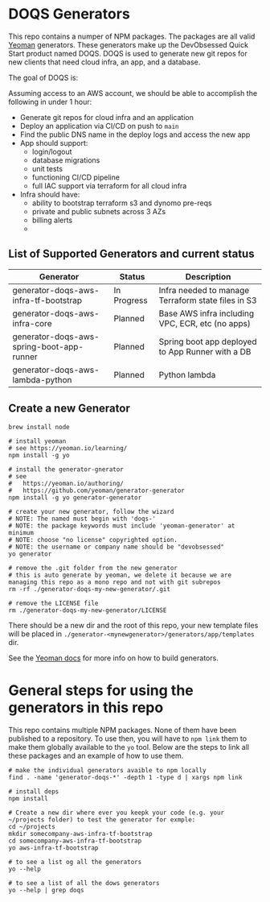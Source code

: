 # DOQS Generators

This repo contains a numper of NPM packages.  The packages are all valid
[Yeoman](https://yeoman.io) generators.  These generators make up the DevObsessed
Quick Start product named DOQS.  DOQS is used to generate new git repos for new clients
that need cloud infra, an app, and a database.

The goal of DOQS is:

Assuming access to an AWS account, we should be able to accomplish the following in under 1 hour:

- Generate git repos for cloud infra and an application
- Deploy an application via CI/CD on push to `main`
- Find the public DNS name in the deploy logs and access the new app
- App should support:
    - login/logout
    - database migrations
    - unit tests
    - functioning CI/CD pipeline
    - full IAC support via terraform for all cloud infra
- Infra should have:
    - ability to bootstrap terraform s3 and dynomo pre-reqs 
    - private and public subnets across 3 AZs
    - billing alerts
    - 

## List of Supported Generators and current status

| Generator                                 | Status        | Description                                           |
|-------------------------------------------|---------------|-------------------------------------------------------|
| generator-doqs-aws-infra-tf-bootstrap     | In Progress   | Infra needed to manage Terraform state files in S3    |
| generator-doqs-aws-infra-core             | Planned       | Base AWS infra including VPC, ECR, etc (no apps)      |
| generator-doqs-aws-spring-boot-app-runner | Planned       | Spring boot app deployed to App Runner with a DB      |
| generator-doqs-aws-lambda-python          | Planned       | Python lambda                                         |



## Create a new Generator

    brew install node

    # install yeoman
    # see https://yeoman.io/learning/
    npm install -g yo

    # install the generator-gnerator
    # see
    #   https://yeoman.io/authoring/
    #   https://github.com/yeoman/generator-generator
    npm install -g yo generator-generator

    # create your new generator, follow the wizard
    # NOTE: The named must begin with 'doqs-'
    # NOTE: the package keywords must include 'yeoman-generator' at minimum
    # NOTE: choose "no license" copyrighted option.
    # NOTE: the username or company name should be "devobsessed"
    yo generator

    # remove the .git folder from the new generator
    # this is auto generate by yeoman, we delete it because we are managing this repo as a mono repo and not with git subrepos
    rm -rf ./generator-doqs-my-new-generator/.git

    # remove the LICENSE file
    rm ./generator-doqs-my-new-generator/LICENSE


There should be a new dir and the root of this repo, your new template files
will be placed in `./generator-<mynewgenerator>/generators/app/templates` dir.

See the [Yeoman docs](https://yeoman.io/learning/) for more info on how to build generators.


# General steps for using the generators in this repo

This repo contains multiple NPM packages.  None of them have been published to a repository.
To use then, you will have to `npm link` them to make them globally available to the `yo` tool.
Below are the steps to link all these packages and an example of how to use them.

    # make the individual generators avaible to npm locally
    find . -name 'generator-doqs-*' -depth 1 -type d | xargs npm link

    # install deps
    npm install

    # Create a new dir where ever you keepk your code (e.g. your ~/projects folder) to test the generator for exmple:
    cd ~/projects
    mkdir somecompany-aws-infra-tf-bootstrap
    cd somecompany-aws-infra-tf-bootstrap
    yo aws-infra-tf-bootstrap

    # to see a list og all the generators
    yo --help

    # to see a list of all the dows generators
    yo --help | grep doqs


